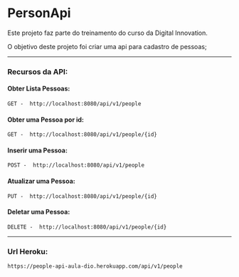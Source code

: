 # PersonApi


Este projeto faz parte do treinamento do curso da Digital Innovation.

O objetivo deste projeto foi criar uma api para cadastro de pessoas;

---
### Recursos da API:

#### Obter Lista Pessoas: 
```
GET -  http://localhost:8080/api/v1/people
```

#### Obter uma Pessoa por id:
```
GET -  http://localhost:8080/api/v1/people/{id}
```

#### Inserir uma Pessoa:
```
POST -  http://localhost:8080/api/v1/people
```

#### Atualizar uma Pessoa:
```
PUT -  http://localhost:8080/api/v1/people/{id}
```

#### Deletar uma Pessoa:
```
DELETE -  http://localhost:8080/api/v1/people/{id}
```


***
### Url Heroku:
```
https://people-api-aula-dio.herokuapp.com/api/v1/people
```
